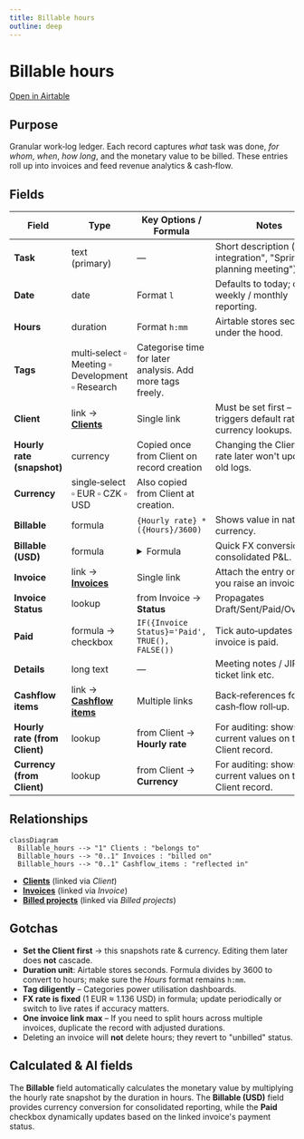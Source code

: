 ```yaml
---
title: Billable hours
outline: deep
---
```


# Billable hours

[Open in Airtable](https://airtable.com/appAeUFSMOuOVDfCV/tblBhPqOGFIV86qsb)

## Purpose
Granular work‑log ledger. Each record captures *what* task was done, *for whom*, *when*, *how long*, and the monetary value to be billed. These entries roll up into invoices and feed revenue analytics & cash‑flow.

## Fields

| Field | Type | Key Options / Formula | Notes |
| ----- | ---- | --------------------- | ----- |
| **Task** | text (primary) | — | Short description ("API integration", "Sprint planning meeting"). |
| **Date** | date | Format `l` | Defaults to today; drives weekly / monthly reporting. |
| **Hours** | duration | Format `h:mm` | Airtable stores seconds under the hood. |
| **Tags** | multi‑select ▫︎ Meeting ▫︎ Development ▫︎ Research | Categorise time for later analysis. Add more tags freely. | |
| **Client** | link → [**Clients**](https://airtable.com/appAeUFSMOuOVDfCV/tblLdpbp52Mhjog08) | Single link | Must be set first – triggers default rate & currency lookups. |
| **Hourly rate (snapshot)** | currency | Copied once from Client on record creation | Changing the Client's rate later won't update old logs. |
| **Currency** | single‑select ▫︎ EUR ▫︎ CZK ▫︎ USD | Also copied from Client at creation. | |
| **Billable** | formula | `{Hourly rate} * ({Hours}/3600)` | Shows value in native currency. |
| **Billable (USD)** | formula | <details><summary>Formula</summary>`IF({Currency}='EUR',{Billable}*1.136,IF({Currency}='USD',{Billable},BLANK()))`</details> | Quick FX conversion for consolidated P&L. |
| **Invoice** | link → [**Invoices**](https://airtable.com/appAeUFSMOuOVDfCV/tblTqyv2AcNTQJPje) | Single link | Attach the entry once you raise an invoice. |
| **Invoice Status** | lookup | from Invoice → **Status** | Propagates Draft/Sent/Paid/Overdue. |
| **Paid** | formula → checkbox | `IF({Invoice Status}='Paid', TRUE(), FALSE())` | Tick auto‑updates when invoice is paid. |
| **Details** | long text | — | Meeting notes / JIRA ticket link etc. |
| **Cashflow items** | link → [**Cashflow items**](https://airtable.com/appAeUFSMOuOVDfCV/tblZhFXFFYHJsmCVn) | Multiple links | Back‑references for cash‑flow roll‑up. |
| **Hourly rate (from Client)** | lookup | from Client → **Hourly rate** | For auditing: shows current values on the Client record. |
| **Currency (from Client)** | lookup | from Client → **Currency** | For auditing: shows current values on the Client record. |

## Relationships

```mermaid
classDiagram
  Billable_hours --> "1" Clients : "belongs to"
  Billable_hours --> "0..1" Invoices : "billed on"
  Billable_hours --> "0..1" Cashflow_items : "reflected in"
```

- **[Clients](https://airtable.com/appAeUFSMOuOVDfCV/tblLdpbp52Mhjog08)** (linked via *Client*)
- **[Invoices](https://airtable.com/appAeUFSMOuOVDfCV/tblTqyv2AcNTQJPje)** (linked via *Invoice*)
- **[Billed projects](https://airtable.com/appAeUFSMOuOVDfCV/tbl0oXRRiB7Fj1vEl)** (linked via *Billed projects*)

## Gotchas

* **Set the Client first** → this snapshots rate & currency. Editing them later does **not** cascade.
* **Duration unit**: Airtable stores seconds. Formula divides by 3600 to convert to hours; make sure the *Hours* format remains `h:mm`.
* **Tag diligently** – Categories power utilisation dashboards.
* **FX rate is fixed** (1 EUR ≈ 1.136 USD) in formula; update periodically or switch to live rates if accuracy matters.
* **One invoice link max** – If you need to split hours across multiple invoices, duplicate the record with adjusted durations.
* Deleting an invoice will **not** delete hours; they revert to "unbilled" status.

## Calculated & AI fields
The **Billable** field automatically calculates the monetary value by multiplying the hourly rate snapshot by the duration in hours. The **Billable (USD)** field provides currency conversion for consolidated reporting, while the **Paid** checkbox dynamically updates based on the linked invoice's payment status.